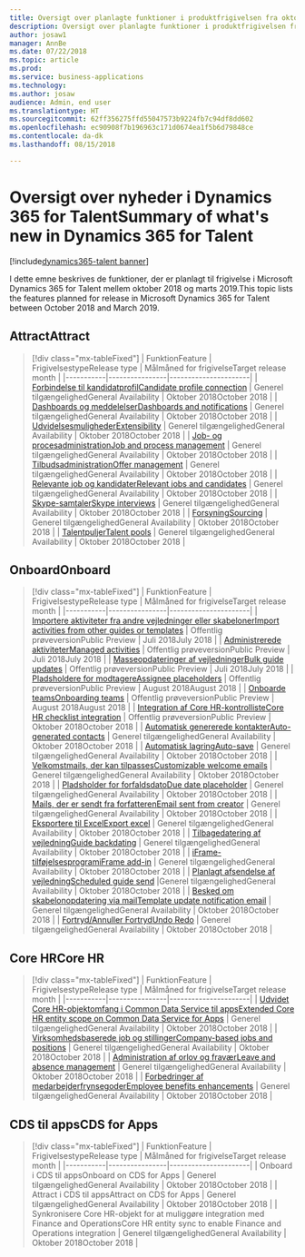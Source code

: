```yaml
---
title: Oversigt over planlagte funktioner i produktfrigivelsen fra oktober 2018 til Microsoft Dynamics 365 for Talent
description: Oversigt over planlagte funktioner i produktfrigivelsen fra oktober 2018 til Microsoft Dynamics 365 for Talent
author: josaw1
manager: AnnBe
ms.date: 07/22/2018
ms.topic: article
ms.prod: 
ms.service: business-applications
ms.technology: 
ms.author: josaw
audience: Admin, end user
ms.translationtype: HT
ms.sourcegitcommit: 62ff356275ffd55047573b9224fb7c94df8dd602
ms.openlocfilehash: ec90908f7b196963c171d0674ea1f5b6d79848ce
ms.contentlocale: da-dk
ms.lasthandoff: 08/15/2018

---
```

# <a name="summary-of-whats-new-in-dynamics-365-for-talent"></a><span data-ttu-id="a2399-103">Oversigt over nyheder i Dynamics 365 for Talent</span><span class="sxs-lookup"><span data-stu-id="a2399-103">Summary of what's new in Dynamics 365 for Talent</span></span>

[!include[dynamics365-talent banner](../includes/dynamics365-talent.md)]

<span data-ttu-id="a2399-104">I dette emne beskrives de funktioner, der er planlagt til frigivelse i Microsoft Dynamics 365 for Talent mellem oktober 2018 og marts 2019.</span><span class="sxs-lookup"><span data-stu-id="a2399-104">This topic lists the features planned for release in Microsoft Dynamics 365 for Talent between October 2018 and March 2019.</span></span> 




## <a name="attract"></a><span data-ttu-id="a2399-105">Attract</span><span class="sxs-lookup"><span data-stu-id="a2399-105">Attract</span></span>

> [!div class="mx-tableFixed"]
> | <span data-ttu-id="a2399-106">Funktion</span><span class="sxs-lookup"><span data-stu-id="a2399-106">Feature</span></span>   | <span data-ttu-id="a2399-107">Frigivelsestype</span><span class="sxs-lookup"><span data-stu-id="a2399-107">Release type</span></span>    | <span data-ttu-id="a2399-108">Målmåned for frigivelse</span><span class="sxs-lookup"><span data-stu-id="a2399-108">Target release month</span></span> |
> |-----------|----------------|----------------------|
> | [<span data-ttu-id="a2399-109">Forbindelse til kandidatprofil</span><span class="sxs-lookup"><span data-stu-id="a2399-109">Candidate profile connection</span></span>](attract/candidate-profile.md)       |    <span data-ttu-id="a2399-110">Generel tilgængelighed</span><span class="sxs-lookup"><span data-stu-id="a2399-110">General Availability</span></span> | <span data-ttu-id="a2399-111">Oktober 2018</span><span class="sxs-lookup"><span data-stu-id="a2399-111">October 2018</span></span>                   |
> | [<span data-ttu-id="a2399-112">Dashboards og meddelelser</span><span class="sxs-lookup"><span data-stu-id="a2399-112">Dashboards and notifications</span></span>](attract/dashboards-notifications.md)       |  <span data-ttu-id="a2399-113">Generel tilgængelighed</span><span class="sxs-lookup"><span data-stu-id="a2399-113">General Availability</span></span> | <span data-ttu-id="a2399-114">Oktober 2018</span><span class="sxs-lookup"><span data-stu-id="a2399-114">October 2018</span></span>                  |
> | [<span data-ttu-id="a2399-115">Udvidelsesmuligheder</span><span class="sxs-lookup"><span data-stu-id="a2399-115">Extensibility</span></span>](attract/extensibility.md)       |     <span data-ttu-id="a2399-116">Generel tilgængelighed</span><span class="sxs-lookup"><span data-stu-id="a2399-116">General Availability</span></span>            | <span data-ttu-id="a2399-117">Oktober 2018</span><span class="sxs-lookup"><span data-stu-id="a2399-117">October 2018</span></span>                   |
> | [<span data-ttu-id="a2399-118">Job- og procesadministration</span><span class="sxs-lookup"><span data-stu-id="a2399-118">Job and process management</span></span>](attract/job-management.md)       |  <span data-ttu-id="a2399-119">Generel tilgængelighed</span><span class="sxs-lookup"><span data-stu-id="a2399-119">General Availability</span></span>  | <span data-ttu-id="a2399-120">Oktober 2018</span><span class="sxs-lookup"><span data-stu-id="a2399-120">October 2018</span></span>                   |
> | [<span data-ttu-id="a2399-121">Tilbudsadministration</span><span class="sxs-lookup"><span data-stu-id="a2399-121">Offer management</span></span>](attract/offer-management.md)       | <span data-ttu-id="a2399-122">Generel tilgængelighed</span><span class="sxs-lookup"><span data-stu-id="a2399-122">General Availability</span></span>  | <span data-ttu-id="a2399-123">Oktober 2018</span><span class="sxs-lookup"><span data-stu-id="a2399-123">October 2018</span></span>                   |
> | [<span data-ttu-id="a2399-124">Relevante job og kandidater</span><span class="sxs-lookup"><span data-stu-id="a2399-124">Relevant jobs and candidates</span></span>](attract/relevant-jobs-candidates.md)       |     <span data-ttu-id="a2399-125">Generel tilgængelighed</span><span class="sxs-lookup"><span data-stu-id="a2399-125">General Availability</span></span>  | <span data-ttu-id="a2399-126">Oktober 2018</span><span class="sxs-lookup"><span data-stu-id="a2399-126">October 2018</span></span>       |
> | [<span data-ttu-id="a2399-127">Skype-samtaler</span><span class="sxs-lookup"><span data-stu-id="a2399-127">Skype interviews</span></span>](attract/skype-interviews.md)          |  <span data-ttu-id="a2399-128">Generel tilgængelighed</span><span class="sxs-lookup"><span data-stu-id="a2399-128">General Availability</span></span>   | <span data-ttu-id="a2399-129">Oktober 2018</span><span class="sxs-lookup"><span data-stu-id="a2399-129">October 2018</span></span>                   |
> | [<span data-ttu-id="a2399-130">Forsyning</span><span class="sxs-lookup"><span data-stu-id="a2399-130">Sourcing</span></span>](attract/sourcing.md)       |  <span data-ttu-id="a2399-131">Generel tilgængelighed</span><span class="sxs-lookup"><span data-stu-id="a2399-131">General Availability</span></span>  | <span data-ttu-id="a2399-132">Oktober 2018</span><span class="sxs-lookup"><span data-stu-id="a2399-132">October 2018</span></span>                  |
> | [<span data-ttu-id="a2399-133">Talentpuljer</span><span class="sxs-lookup"><span data-stu-id="a2399-133">Talent pools</span></span>](attract/talent-pools.md)       |   <span data-ttu-id="a2399-134">Generel tilgængelighed</span><span class="sxs-lookup"><span data-stu-id="a2399-134">General Availability</span></span> | <span data-ttu-id="a2399-135">Oktober 2018</span><span class="sxs-lookup"><span data-stu-id="a2399-135">October 2018</span></span>                   |


## <a name="onboard"></a><span data-ttu-id="a2399-136">Onboard</span><span class="sxs-lookup"><span data-stu-id="a2399-136">Onboard</span></span>

> [!div class="mx-tableFixed"]
> | <span data-ttu-id="a2399-137">Funktion</span><span class="sxs-lookup"><span data-stu-id="a2399-137">Feature</span></span>   | <span data-ttu-id="a2399-138">Frigivelsestype</span><span class="sxs-lookup"><span data-stu-id="a2399-138">Release type</span></span> | <span data-ttu-id="a2399-139">Målmåned for frigivelse</span><span class="sxs-lookup"><span data-stu-id="a2399-139">Target release month</span></span> |
> |-----------|----------------|----------------------|
> | [<span data-ttu-id="a2399-140">Importere aktiviteter fra andre vejledninger eller skabeloner</span><span class="sxs-lookup"><span data-stu-id="a2399-140">Import activities from other guides or templates</span></span>](onboard/import.md)  | <span data-ttu-id="a2399-141">Offentlig prøveversion</span><span class="sxs-lookup"><span data-stu-id="a2399-141">Public Preview</span></span>         |    <span data-ttu-id="a2399-142">Juli 2018</span><span class="sxs-lookup"><span data-stu-id="a2399-142">July 2018</span></span>         |
> | [<span data-ttu-id="a2399-143">Administrerede aktiviteter</span><span class="sxs-lookup"><span data-stu-id="a2399-143">Managed activities</span></span>](onboard/managed-activities.md) | <span data-ttu-id="a2399-144">Offentlig prøveversion</span><span class="sxs-lookup"><span data-stu-id="a2399-144">Public Preview</span></span>   |   <span data-ttu-id="a2399-145">Juli 2018</span><span class="sxs-lookup"><span data-stu-id="a2399-145">July 2018</span></span>          |
> | [<span data-ttu-id="a2399-146">Masseopdateringer af vejledninger</span><span class="sxs-lookup"><span data-stu-id="a2399-146">Bulk guide updates</span></span>](onboard/bulk-guide-updates.md) | <span data-ttu-id="a2399-147">Offentlig prøveversion</span><span class="sxs-lookup"><span data-stu-id="a2399-147">Public Preview</span></span>    |      <span data-ttu-id="a2399-148">Juli 2018</span><span class="sxs-lookup"><span data-stu-id="a2399-148">July 2018</span></span>       |
> | [<span data-ttu-id="a2399-149">Pladsholdere for modtagere</span><span class="sxs-lookup"><span data-stu-id="a2399-149">Assignee placeholders</span></span>](onboard/assignee-placeholders.md) | <span data-ttu-id="a2399-150">Offentlig prøveversion</span><span class="sxs-lookup"><span data-stu-id="a2399-150">Public Preview</span></span> |     <span data-ttu-id="a2399-151">August 2018</span><span class="sxs-lookup"><span data-stu-id="a2399-151">August 2018</span></span>        |
> | [<span data-ttu-id="a2399-152">Onboarde teams</span><span class="sxs-lookup"><span data-stu-id="a2399-152">Onboarding teams</span></span>](onboard/onboard-teams.md) |  <span data-ttu-id="a2399-153">Offentlig prøveversion</span><span class="sxs-lookup"><span data-stu-id="a2399-153">Public Preview</span></span>    |       <span data-ttu-id="a2399-154">August 2018</span><span class="sxs-lookup"><span data-stu-id="a2399-154">August 2018</span></span>      |
> | [<span data-ttu-id="a2399-155">Integration af Core HR-kontrolliste</span><span class="sxs-lookup"><span data-stu-id="a2399-155">Core HR checklist integration</span></span>](onboard/corehr-checklist-integration.md) |  <span data-ttu-id="a2399-156">Offentlig prøveversion</span><span class="sxs-lookup"><span data-stu-id="a2399-156">Public Preview</span></span>   |  <span data-ttu-id="a2399-157">Oktober 2018</span><span class="sxs-lookup"><span data-stu-id="a2399-157">October 2018</span></span>           |
> | [<span data-ttu-id="a2399-158">Automatisk genererede kontakter</span><span class="sxs-lookup"><span data-stu-id="a2399-158">Auto-generated contacts</span></span>](onboard/auto-generated-contacts.md) |    <span data-ttu-id="a2399-159">Generel tilgængelighed</span><span class="sxs-lookup"><span data-stu-id="a2399-159">General Availability</span></span>        | <span data-ttu-id="a2399-160">Oktober 2018</span><span class="sxs-lookup"><span data-stu-id="a2399-160">October 2018</span></span>            |
> | [<span data-ttu-id="a2399-161">Automatisk lagring</span><span class="sxs-lookup"><span data-stu-id="a2399-161">Auto-save</span></span>](onboard/auto-save.md) | <span data-ttu-id="a2399-162">Generel tilgængelighed</span><span class="sxs-lookup"><span data-stu-id="a2399-162">General Availability</span></span>    |  <span data-ttu-id="a2399-163">Oktober 2018</span><span class="sxs-lookup"><span data-stu-id="a2399-163">October 2018</span></span>        |
> | [<span data-ttu-id="a2399-164">Velkomstmails, der kan tilpasses</span><span class="sxs-lookup"><span data-stu-id="a2399-164">Customizable welcome emails</span></span>](onboard/customizable-welcome-emails.md) | <span data-ttu-id="a2399-165">Generel tilgængelighed</span><span class="sxs-lookup"><span data-stu-id="a2399-165">General Availability</span></span>   |  <span data-ttu-id="a2399-166">Oktober 2018</span><span class="sxs-lookup"><span data-stu-id="a2399-166">October 2018</span></span>  |
> | [<span data-ttu-id="a2399-167">Pladsholder for forfaldsdato</span><span class="sxs-lookup"><span data-stu-id="a2399-167">Due date placeholder</span></span>](onboard/due-date-placeholders.md) | <span data-ttu-id="a2399-168">Generel tilgængelighed</span><span class="sxs-lookup"><span data-stu-id="a2399-168">General Availability</span></span>     |  <span data-ttu-id="a2399-169">Oktober 2018</span><span class="sxs-lookup"><span data-stu-id="a2399-169">October 2018</span></span>  |
> | [<span data-ttu-id="a2399-170">Mails, der er sendt fra forfatteren</span><span class="sxs-lookup"><span data-stu-id="a2399-170">Email sent from creator</span></span>](onboard/email-sent-from-creator.md) | <span data-ttu-id="a2399-171">Generel tilgængelighed</span><span class="sxs-lookup"><span data-stu-id="a2399-171">General Availability</span></span>   |  <span data-ttu-id="a2399-172">Oktober 2018</span><span class="sxs-lookup"><span data-stu-id="a2399-172">October 2018</span></span>  |
> | [<span data-ttu-id="a2399-173">Eksportere til Excel</span><span class="sxs-lookup"><span data-stu-id="a2399-173">Export excel</span></span>](onboard/export-excel.md) | <span data-ttu-id="a2399-174">Generel tilgængelighed</span><span class="sxs-lookup"><span data-stu-id="a2399-174">General Availability</span></span>    |  <span data-ttu-id="a2399-175">Oktober 2018</span><span class="sxs-lookup"><span data-stu-id="a2399-175">October 2018</span></span> |
> | [<span data-ttu-id="a2399-176">Tilbagedatering af vejledning</span><span class="sxs-lookup"><span data-stu-id="a2399-176">Guide backdating</span></span>](onboard/guide-backdating.md) | <span data-ttu-id="a2399-177">Generel tilgængelighed</span><span class="sxs-lookup"><span data-stu-id="a2399-177">General Availability</span></span>    |  <span data-ttu-id="a2399-178">Oktober 2018</span><span class="sxs-lookup"><span data-stu-id="a2399-178">October 2018</span></span>  |
> | [<span data-ttu-id="a2399-179">iFrame-tilføjelsesprogram</span><span class="sxs-lookup"><span data-stu-id="a2399-179">iFrame add-in</span></span>](onboard/iframe-add-in.md) | <span data-ttu-id="a2399-180">Generel tilgængelighed</span><span class="sxs-lookup"><span data-stu-id="a2399-180">General Availability</span></span>    |  <span data-ttu-id="a2399-181">Oktober 2018</span><span class="sxs-lookup"><span data-stu-id="a2399-181">October 2018</span></span>  |
> | [<span data-ttu-id="a2399-182">Planlagt afsendelse af vejledning</span><span class="sxs-lookup"><span data-stu-id="a2399-182">Scheduled guide send</span></span>](onboard/scheduled-guide-send.md) |<span data-ttu-id="a2399-183">Generel tilgængelighed</span><span class="sxs-lookup"><span data-stu-id="a2399-183">General Availability</span></span>   |  <span data-ttu-id="a2399-184">Oktober 2018</span><span class="sxs-lookup"><span data-stu-id="a2399-184">October 2018</span></span>  |
> | [<span data-ttu-id="a2399-185">Besked om skabelonopdatering via mail</span><span class="sxs-lookup"><span data-stu-id="a2399-185">Template update notification email</span></span>](onboard/template-update-notification-email.md) | <span data-ttu-id="a2399-186">Generel tilgængelighed</span><span class="sxs-lookup"><span data-stu-id="a2399-186">General Availability</span></span>   |  <span data-ttu-id="a2399-187">Oktober 2018</span><span class="sxs-lookup"><span data-stu-id="a2399-187">October 2018</span></span>  |
> | [<span data-ttu-id="a2399-188">Fortryd/Annuller Fortryd</span><span class="sxs-lookup"><span data-stu-id="a2399-188">Undo Redo</span></span>](onboard/undo-redo.md) | <span data-ttu-id="a2399-189">Generel tilgængelighed</span><span class="sxs-lookup"><span data-stu-id="a2399-189">General Availability</span></span>    |  <span data-ttu-id="a2399-190">Oktober 2018</span><span class="sxs-lookup"><span data-stu-id="a2399-190">October 2018</span></span>  |



## <a name="core-hr"></a><span data-ttu-id="a2399-191">Core HR</span><span class="sxs-lookup"><span data-stu-id="a2399-191">Core HR</span></span>

> [!div class="mx-tableFixed"]
> | <span data-ttu-id="a2399-192">Funktion</span><span class="sxs-lookup"><span data-stu-id="a2399-192">Feature</span></span>   | <span data-ttu-id="a2399-193">Frigivelsestype</span><span class="sxs-lookup"><span data-stu-id="a2399-193">Release type</span></span>   | <span data-ttu-id="a2399-194">Målmåned for frigivelse</span><span class="sxs-lookup"><span data-stu-id="a2399-194">Target release month</span></span> |
> |-----------|----------------|----------------------|
> | [<span data-ttu-id="a2399-195">Udvidet Core HR-objektomfang i Common Data Service til apps</span><span class="sxs-lookup"><span data-stu-id="a2399-195">Extended Core HR entity scope on Common Data Service for Apps</span></span>](core-hr-entity-cds-apps.md) |    <span data-ttu-id="a2399-196">Generel tilgængelighed</span><span class="sxs-lookup"><span data-stu-id="a2399-196">General Availability</span></span>  | <span data-ttu-id="a2399-197">Oktober 2018</span><span class="sxs-lookup"><span data-stu-id="a2399-197">October 2018</span></span>  |
> | [<span data-ttu-id="a2399-198">Virksomhedsbaserede job og stillinger</span><span class="sxs-lookup"><span data-stu-id="a2399-198">Company-based jobs and positions</span></span>](company-jobs-positions.md) | <span data-ttu-id="a2399-199">Generel tilgængelighed</span><span class="sxs-lookup"><span data-stu-id="a2399-199">General Availability</span></span>   | <span data-ttu-id="a2399-200">Oktober 2018</span><span class="sxs-lookup"><span data-stu-id="a2399-200">October 2018</span></span>  |
> | [<span data-ttu-id="a2399-201">Administration af orlov og fravær</span><span class="sxs-lookup"><span data-stu-id="a2399-201">Leave and absence management</span></span>](core-hr-leave-absence.md)      | <span data-ttu-id="a2399-202">Generel tilgængelighed</span><span class="sxs-lookup"><span data-stu-id="a2399-202">General Availability</span></span>    | <span data-ttu-id="a2399-203">Oktober 2018</span><span class="sxs-lookup"><span data-stu-id="a2399-203">October 2018</span></span>  |
> | [<span data-ttu-id="a2399-204">Forbedringer af medarbejderfrynsegoder</span><span class="sxs-lookup"><span data-stu-id="a2399-204">Employee benefits enhancements</span></span>](benefits-enhancements.md) |   <span data-ttu-id="a2399-205">Generel tilgængelighed</span><span class="sxs-lookup"><span data-stu-id="a2399-205">General Availability</span></span>  | <span data-ttu-id="a2399-206">Oktober 2018</span><span class="sxs-lookup"><span data-stu-id="a2399-206">October 2018</span></span>  |


## <a name="cds-for-apps"></a><span data-ttu-id="a2399-207">CDS til apps</span><span class="sxs-lookup"><span data-stu-id="a2399-207">CDS for Apps</span></span>

> [!div class="mx-tableFixed"]
> | <span data-ttu-id="a2399-208">Funktion</span><span class="sxs-lookup"><span data-stu-id="a2399-208">Feature</span></span>   | <span data-ttu-id="a2399-209">Frigivelsestype</span><span class="sxs-lookup"><span data-stu-id="a2399-209">Release type</span></span>    | <span data-ttu-id="a2399-210">Målmåned for frigivelse</span><span class="sxs-lookup"><span data-stu-id="a2399-210">Target release month</span></span> |
> |-----------|----------------|----------------------|
> | <span data-ttu-id="a2399-211">Onboard i CDS til apps</span><span class="sxs-lookup"><span data-stu-id="a2399-211">Onboard on CDS for Apps</span></span> |  <span data-ttu-id="a2399-212">Generel tilgængelighed</span><span class="sxs-lookup"><span data-stu-id="a2399-212">General Availability</span></span>  | <span data-ttu-id="a2399-213">Oktober 2018</span><span class="sxs-lookup"><span data-stu-id="a2399-213">October 2018</span></span>  |
> | <span data-ttu-id="a2399-214">Attract i CDS til apps</span><span class="sxs-lookup"><span data-stu-id="a2399-214">Attract on CDS for Apps</span></span> |  <span data-ttu-id="a2399-215">Generel tilgængelighed</span><span class="sxs-lookup"><span data-stu-id="a2399-215">General Availability</span></span>  | <span data-ttu-id="a2399-216">Oktober 2018</span><span class="sxs-lookup"><span data-stu-id="a2399-216">October 2018</span></span>  |
> | <span data-ttu-id="a2399-217">Synkronisere Core HR-objekt for at muliggøre integration med Finance and Operations</span><span class="sxs-lookup"><span data-stu-id="a2399-217">Core HR entity sync to enable Finance and Operations integration</span></span> | <span data-ttu-id="a2399-218">Generel tilgængelighed</span><span class="sxs-lookup"><span data-stu-id="a2399-218">General Availability</span></span> | <span data-ttu-id="a2399-219">Oktober 2018</span><span class="sxs-lookup"><span data-stu-id="a2399-219">October 2018</span></span>  |

